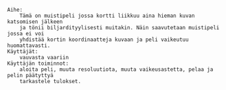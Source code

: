 	Aihe: 
		Tämä on muistipeli jossa kortti liikkuu aina hieman kuvan katsomisen jälkeen
		ja tönii biljardityylisesti muitakin. Näin saavutetaan muistipeli jossa ei voi
		yhdistää kortin koordinaatteja kuvaan ja peli vaikeutuu huomattavasti.
	Käyttäjät: 
		vauvasta vaariin
	Käyttäjän toiminnot: 
		aloita peli, muuta resoluutiota, muuta vaikeusastetta, pelaa ja pelin päätyttyä
		tarkastele tulokset.

